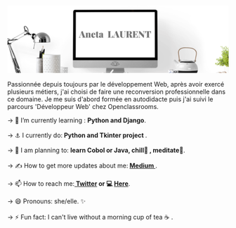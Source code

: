 ![alt text](https://raw.githubusercontent.com/ANETA-LAURENT/ANETA-LAURENT/master/Aneta.png)

<p>Passionnée depuis toujours par le développement Web, après avoir exercé plusieurs métiers, j'ai choisi de faire une reconversion professionnelle dans ce domaine. Je me suis d'abord formée en autodidacte puis j'ai suivi le parcours 'Développeur Web' chez Openclassrooms.</p> 

-> 📖 I’m currently learning : <strong>Python and Django</strong>.<br /><br />
-> ⚓ I currently do:<strong>  Python and Tkinter project </strong>.<br /><br />
-> 📅 I am planning to: <strong> learn Cobol or Java, chill🤗 , meditate🧘</strong>.<br />  <br />
-> ✍️ How to get more updates about me:<strong> <a href="https://anetado.medium.com/"> Medium </a></strong>.<br /><br />
-> 📫 How to reach me:<strong><a href="https://twitter.com/Aneta_oo_" target="_blank"> Twitter</a> or 💻 <a href="https://aneta-laurent.github.io/portfolio/index.html" target="_blank"> Here</a></strong>.<br /><br />
-> 😄 Pronouns: she/elle. ✨<br /><br />
-> ⚡ Fun fact: I can't live without a morning cup of tea ☕ .

